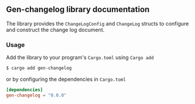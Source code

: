 ## Gen-changelog library documentation 

The library provides the `ChangeLogConfig` and `ChangeLog` structs to configure and construct the change log document. 

### Usage

Add the library to your program's `Cargo.toml` using `Cargo add` 

```bash
$ cargo add gen-changelog

```

or by configuring the dependencies in `Cargo.toml`

```toml
[dependencies]
gen-changelog = "0.0.0"
```

